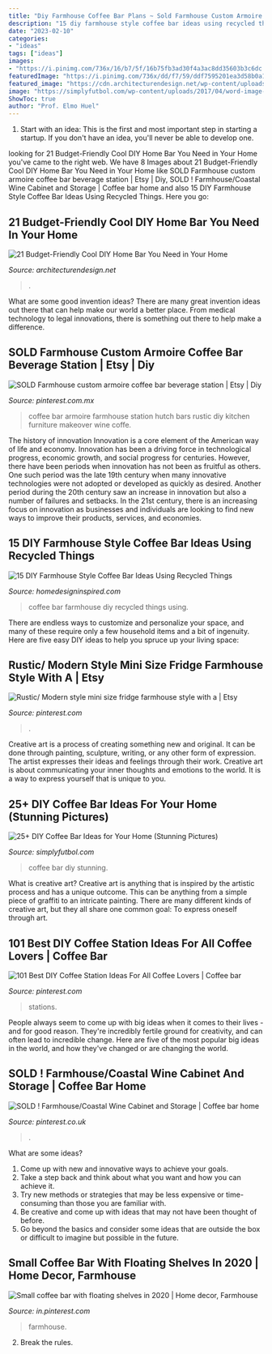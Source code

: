 ```yaml
---
title: "Diy Farmhouse Coffee Bar Plans ~ Sold Farmhouse Custom Armoire Coffee Bar Beverage Station"
description: "15 diy farmhouse style coffee bar ideas using recycled things"
date: "2023-02-10"
categories:
- "ideas"
tags: ["ideas"]
images:
- "https://i.pinimg.com/736x/16/b7/5f/16b75fb3ad30f4a3ac8dd35603b3c6dc.jpg"
featuredImage: "https://i.pinimg.com/736x/dd/f7/59/ddf7595201ea3d58b0a1b20d963cb8d9.jpg"
featured_image: "https://cdn.architecturendesign.net/wp-content/uploads/2015/04/AD-DIY-Home-Bar-20.jpg"
image: "https://simplyfutbol.com/wp-content/uploads/2017/04/word-image-7.jpeg"
ShowToc: true
author: "Prof. Elmo Huel"
---
```



1. Start with an idea: This is the first and most important step in starting a startup. If you don't have an idea, you'll never be able to develop one. 

	

		
looking for 21 Budget-Friendly Cool DIY Home Bar You Need in Your Home you've came to the right web. We have 8 Images about 21 Budget-Friendly Cool DIY Home Bar You Need in Your Home like SOLD Farmhouse custom armoire coffee bar beverage station | Etsy | Diy, SOLD ! Farmhouse/Coastal Wine Cabinet and Storage | Coffee bar home and also 15 DIY Farmhouse Style Coffee Bar Ideas Using Recycled Things. Here you go:
		
    
## 21 Budget-Friendly Cool DIY Home Bar You Need In Your Home

<img loading=lazy src="https://cdn.architecturendesign.net/wp-content/uploads/2015/04/AD-DIY-Home-Bar-20.jpg" onerror="this.onerror=null;this.src='https://tse2.mm.bing.net/th?id=OIP.cQy8VsARrWwU7mujUY-YbgHaLJ&amp;pid=15.1';" alt="21 Budget-Friendly Cool DIY Home Bar You Need in Your Home">

_Source: architecturendesign.net_

>. 

	

What are some good invention ideas?
There are many great invention ideas out there that can help make our world a better place. From medical technology to legal innovations, there is something out there to help make a difference.

    
## SOLD Farmhouse Custom Armoire Coffee Bar Beverage Station | Etsy | Diy

<img loading=lazy src="https://i.pinimg.com/736x/16/b7/5f/16b75fb3ad30f4a3ac8dd35603b3c6dc.jpg" onerror="this.onerror=null;this.src='https://tse1.mm.bing.net/th?id=OIP.8juE-KO8PtFMDdFzKuv4cQHaJ3&amp;pid=15.1';" alt="SOLD Farmhouse custom armoire coffee bar beverage station | Etsy | Diy">

_Source: pinterest.com.mx_

>coffee bar armoire farmhouse station hutch bars rustic diy kitchen furniture makeover wine coffe. 

	

The history of innovation
Innovation is a core element of the American way of life and economy. Innovation has been a driving force in technological progress, economic growth, and social progress for centuries. However, there have been periods when innovation has not been as fruitful as others. One such period was the late 19th century when many innovative technologies were not adopted or developed as quickly as desired. Another period during the 20th century saw an increase in innovation but also a number of failures and setbacks. In the 21st century, there is an increasing focus on innovation as businesses and individuals are looking to find new ways to improve their products, services, and economies.

    
## 15 DIY Farmhouse Style Coffee Bar Ideas Using Recycled Things

<img loading=lazy src="https://www.homedesigninspired.com/wp-content/uploads/2020/03/diy-farmhouse-styled-coffee-bar-15.jpg" onerror="this.onerror=null;this.src='https://tse3.mm.bing.net/th?id=OIP.ZJZDl9p8X0oIEf7I2YzErwHaNI&amp;pid=15.1';" alt="15 DIY Farmhouse Style Coffee Bar Ideas Using Recycled Things">

_Source: homedesigninspired.com_

>coffee bar farmhouse diy recycled things using. 

	

There are endless ways to customize and personalize your space, and many of these require only a few household items and a bit of ingenuity. Here are five easy DIY ideas to help you spruce up your living space: 

    
## Rustic/ Modern Style Mini Size Fridge Farmhouse Style With A | Etsy

<img loading=lazy src="https://i.pinimg.com/736x/9d/60/43/9d6043349e398220f9196d76b7a5a3db.jpg" onerror="this.onerror=null;this.src='https://tse3.mm.bing.net/th?id=OIP.sGgBsijxTlFuyKz7P9GbYAHaNK&amp;pid=15.1';" alt="Rustic/ Modern style mini size fridge farmhouse style with a | Etsy">

_Source: pinterest.com_

>. 

	

Creative art is a process of creating something new and original. It can be done through painting, sculpture, writing, or any other form of expression. The artist expresses their ideas and feelings through their work. Creative art is about communicating your inner thoughts and emotions to the world. It is a way to express yourself that is unique to you.

    
## 25+ DIY Coffee Bar Ideas For Your Home (Stunning Pictures)

<img loading=lazy src="https://simplyfutbol.com/wp-content/uploads/2017/04/word-image-7.jpeg" onerror="this.onerror=null;this.src='https://tse4.mm.bing.net/th?id=OIP.Bf6AL0NVuq_EEHGwCK9aKQHaJ4&amp;pid=15.1';" alt="25+ DIY Coffee Bar Ideas for Your Home (Stunning Pictures)">

_Source: simplyfutbol.com_

>coffee bar diy stunning. 

	

What is creative art?
Creative art is anything that is inspired by the artistic process and has a unique outcome. This can be anything from a simple piece of graffiti to an intricate painting. There are many different kinds of creative art, but they all share one common goal: To express oneself through art.

    
## 101 Best DIY Coffee Station Ideas For All Coffee Lovers | Coffee Bar

<img loading=lazy src="https://i.pinimg.com/736x/91/d2/4c/91d24c1fa878584064eb9c14705dfe00.jpg" onerror="this.onerror=null;this.src='https://tse4.mm.bing.net/th?id=OIP.AMWGPwK0O_A3xdPnDHOa_wHaJ3&amp;pid=15.1';" alt="101 Best DIY Coffee Station Ideas For All Coffee Lovers | Coffee bar">

_Source: pinterest.com_

>stations. 

	

People always seem to come up with big ideas when it comes to their lives - and for good reason. They're incredibly fertile ground for creativity, and can often lead to incredible change. Here are five of the most popular big ideas in the world, and how they've changed or are changing the world.

    
## SOLD ! Farmhouse/Coastal Wine Cabinet And Storage | Coffee Bar Home

<img loading=lazy src="https://i.pinimg.com/736x/41/59/cc/4159cc8279eaee6e55039ee52ef4ca47.jpg" onerror="this.onerror=null;this.src='https://tse3.mm.bing.net/th?id=OIP.ZqaUOM2u8TGTBitfw2mLDAHaJ3&amp;pid=15.1';" alt="SOLD ! Farmhouse/Coastal Wine Cabinet and Storage | Coffee bar home">

_Source: pinterest.co.uk_

>. 

	

What are some ideas?
1. Come up with new and innovative ways to achieve your goals. 
2. Take a step back and think about what you want and how you can achieve it. 
3. Try new methods or strategies that may be less expensive or time-consuming than those you are familiar with. 
4. Be creative and come up with ideas that may not have been thought of before. 
5. Go beyond the basics and consider some ideas that are outside the box or difficult to imagine but possible in the future.

    
## Small Coffee Bar With Floating Shelves In 2020 | Home Decor, Farmhouse

<img loading=lazy src="https://i.pinimg.com/736x/dd/f7/59/ddf7595201ea3d58b0a1b20d963cb8d9.jpg" onerror="this.onerror=null;this.src='https://tse1.mm.bing.net/th?id=OIP.bOmnxhrhUrDznojL_0ZkrgHaKM&amp;pid=15.1';" alt="Small coffee bar with floating shelves in 2020 | Home decor, Farmhouse">

_Source: in.pinterest.com_

>farmhouse. 

	

2. Break the rules.

